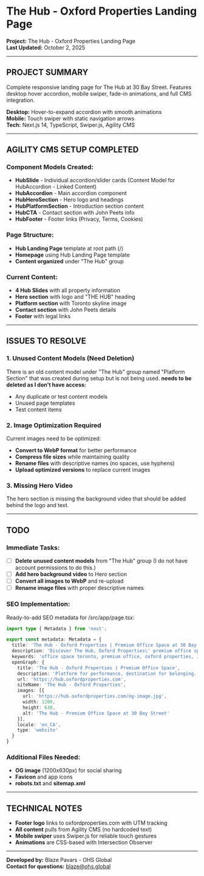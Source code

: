 # The Hub - Oxford Properties Landing Page

**Project:** The Hub - Oxford Properties Landing Page  
**Last Updated:** October 2, 2025

---

## PROJECT SUMMARY

Complete responsive landing page for The Hub at 30 Bay Street. Features desktop hover accordion, mobile swiper, fade-in animations, and full CMS integration.

**Desktop:** Hover-to-expand accordion with smooth animations  
**Mobile:** Touch swiper with static navigation arrows  
**Tech:** Next.js 14, TypeScript, Swiper.js, Agility CMS

---

## AGILITY CMS SETUP COMPLETED

### **Component Models Created:**
- **HubSlide** - Individual accordion/slider cards (Content Model for HubAccordion - Linked Content)
- **HubAccordion** - Main accordion component  
- **HubHeroSection** - Hero logo and headings
- **HubPlatformSection** - Introduction section content
- **HubCTA** - Contact section with John Peets info
- **HubFooter** - Footer links (Privacy, Terms, Cookies)

### **Page Structure:**
- **Hub Landing Page** template at root path (/)
- **Homepage** using Hub Landing Page template
- **Content organized** under "The Hub" group

### **Current Content:**
- **4 Hub Slides** with all property information
- **Hero section** with logo and "THE HUB" heading
- **Platform section** with Toronto skyline image
- **Contact section** with John Peets details
- **Footer** with legal links

---

## ISSUES TO RESOLVE

### **1. Unused Content Models (Need Deletion)**
There is an old content model under "The Hub" group named "Platform Section" that was created during setup but is not being used. **needs to be deleted as I don't have access:**
- Any duplicate or test content models
- Unused page templates
- Test content items

### **2. Image Optimization Required**
Current images need to be optimized:
- **Convert to WebP format** for better performance
- **Compress file sizes** while maintaining quality  
- **Rename files** with descriptive names (no spaces, use hyphens)
- **Upload optimized versions** to replace current images

### **3. Missing Hero Video**
The hero section is missing the background video that should be added behind the logo and text.

---

## TODO

### **Immediate Tasks:**
- [ ] **Delete unused content models** from "The Hub" group (I do not have account permissions to do this.)
- [ ] **Add hero background video** to Hero section
- [ ] **Convert all images to WebP** and re-upload
- [ ] **Rename image files** with proper descriptive names

### **SEO Implementation:**
Ready-to-add SEO metadata for /src/app/page.tsx:

```typescript
import type { Metadata } from 'next';

export const metadata: Metadata = {
  title: 'The Hub - Oxford Properties | Premium Office Space at 30 Bay Street',
  description: 'Discover The Hub, Oxford Properties\' premium office space at 30 Bay Street, Toronto. A destination that inspires, connects, and elevates performance in the new era of work.',
  keywords: 'office space toronto, premium office, oxford properties, 30 bay street, commercial real estate, workplace solutions, business center toronto',
  openGraph: {
    title: 'The Hub - Oxford Properties | Premium Office Space',
    description: 'Platform for performance, destination for belonging.',
    url: 'https://hub.oxfordproperties.com',
    siteName: 'The Hub - Oxford Properties',
    images: [{
      url: 'https://hub.oxfordproperties.com/og-image.jpg',
      width: 1200,
      height: 630,
      alt: 'The Hub - Premium Office Space at 30 Bay Street'
    }],
    locale: 'en_CA',
    type: 'website'
  }
}
```

### **Additional Files Needed:**
- **OG image** (1200x630px) for social sharing
- **Favicon** and app icons
- **robots.txt** and **sitemap.xml**

---

## TECHNICAL NOTES

- **Footer logo** links to oxfordproperties.com with UTM tracking
- **All content** pulls from Agility CMS (no hardcoded text)
- **Mobile swiper** uses Swiper.js for reliable touch gestures
- **Animations** are CSS-based with Intersection Observer

---

**Developed by:** Blaze Pavars - OHS Global  
**Contact for questions:** blaze@ohs.global